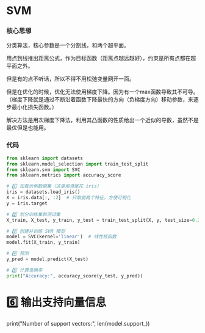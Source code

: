 # SVM
### 核心思想
分类算法，核心参数是一个分割线，和两个超平面。

用点到线推出距离公式，作为目标函数（距离点越远越好），约束是所有点都在超平面之外。

但是有的点不听话，所以不得不用松弛变量网开一面。

但是在优化的时候，优化无法使用梯度下降。因为有一个max函数导致其不可导。（梯度下降就是通过不断沿着函数下降最快的方向（负梯度方向）移动参数，来逐步最小化损失函数。）

解决方法是用次梯度下降法，利用其凸函数的性质给出一个近似的导数，虽然不是最优但是也能用。

### 代码
```python
from sklearn import datasets
from sklearn.model_selection import train_test_split
from sklearn.svm import SVC
from sklearn.metrics import accuracy_score

# 1️⃣ 加载示例数据集（这里用鸢尾花 iris）
iris = datasets.load_iris()
X = iris.data[:, :2]  # 只取前两个特征，方便可视化
y = iris.target

# 2️⃣ 划分训练集和测试集
X_train, X_test, y_train, y_test = train_test_split(X, y, test_size=0.2, random_state=42)

# 3️⃣ 创建并训练 SVM 模型
model = SVC(kernel='linear')  # 线性核函数
model.fit(X_train, y_train)

# 4️⃣ 预测
y_pred = model.predict(X_test)

# 5️⃣ 计算准确率
print("Accuracy:", accuracy_score(y_test, y_pred))
```
# 6️⃣ 输出支持向量信息
print("Number of support vectors:", len(model.support_))
